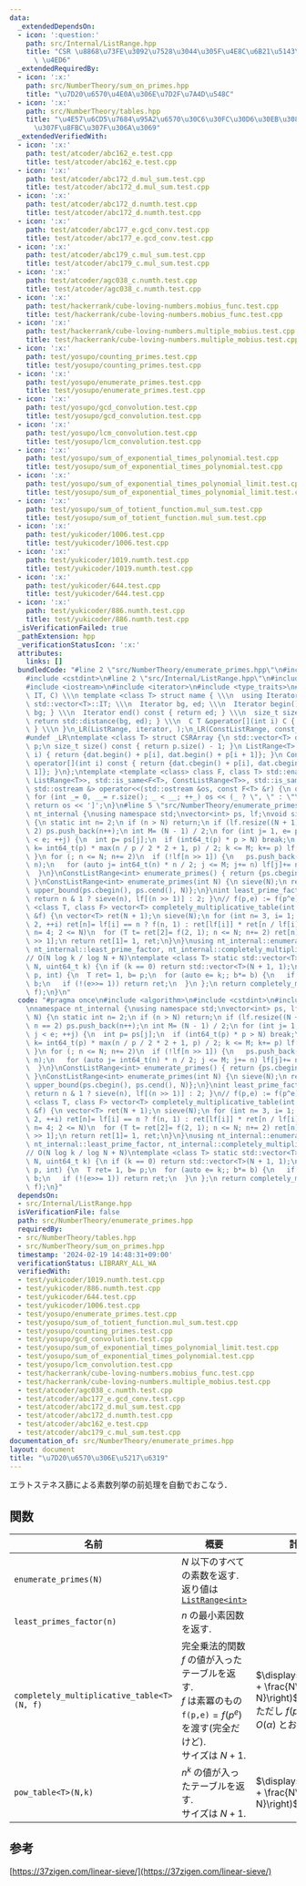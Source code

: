 ```yaml
---
data:
  _extendedDependsOn:
  - icon: ':question:'
    path: src/Internal/ListRange.hpp
    title: "CSR \u8868\u73FE\u3092\u7528\u3044\u305F\u4E8C\u6B21\u5143\u914D\u5217\
      \ \u4ED6"
  _extendedRequiredBy:
  - icon: ':x:'
    path: src/NumberTheory/sum_on_primes.hpp
    title: "\u7D20\u6570\u4E0A\u306E\u7D2F\u7A4D\u548C"
  - icon: ':x:'
    path: src/NumberTheory/tables.hpp
    title: "\u4E57\u6CD5\u7684\u95A2\u6570\u30C6\u30FC\u30D6\u30EB\u3084 gcd \u7573\
      \u307F\u8FBC\u307F\u306A\u3069"
  _extendedVerifiedWith:
  - icon: ':x:'
    path: test/atcoder/abc162_e.test.cpp
    title: test/atcoder/abc162_e.test.cpp
  - icon: ':x:'
    path: test/atcoder/abc172_d.mul_sum.test.cpp
    title: test/atcoder/abc172_d.mul_sum.test.cpp
  - icon: ':x:'
    path: test/atcoder/abc172_d.numth.test.cpp
    title: test/atcoder/abc172_d.numth.test.cpp
  - icon: ':x:'
    path: test/atcoder/abc177_e.gcd_conv.test.cpp
    title: test/atcoder/abc177_e.gcd_conv.test.cpp
  - icon: ':x:'
    path: test/atcoder/abc179_c.mul_sum.test.cpp
    title: test/atcoder/abc179_c.mul_sum.test.cpp
  - icon: ':x:'
    path: test/atcoder/agc038_c.numth.test.cpp
    title: test/atcoder/agc038_c.numth.test.cpp
  - icon: ':x:'
    path: test/hackerrank/cube-loving-numbers.mobius_func.test.cpp
    title: test/hackerrank/cube-loving-numbers.mobius_func.test.cpp
  - icon: ':x:'
    path: test/hackerrank/cube-loving-numbers.multiple_mobius.test.cpp
    title: test/hackerrank/cube-loving-numbers.multiple_mobius.test.cpp
  - icon: ':x:'
    path: test/yosupo/counting_primes.test.cpp
    title: test/yosupo/counting_primes.test.cpp
  - icon: ':x:'
    path: test/yosupo/enumerate_primes.test.cpp
    title: test/yosupo/enumerate_primes.test.cpp
  - icon: ':x:'
    path: test/yosupo/gcd_convolution.test.cpp
    title: test/yosupo/gcd_convolution.test.cpp
  - icon: ':x:'
    path: test/yosupo/lcm_convolution.test.cpp
    title: test/yosupo/lcm_convolution.test.cpp
  - icon: ':x:'
    path: test/yosupo/sum_of_exponential_times_polynomial.test.cpp
    title: test/yosupo/sum_of_exponential_times_polynomial.test.cpp
  - icon: ':x:'
    path: test/yosupo/sum_of_exponential_times_polynomial_limit.test.cpp
    title: test/yosupo/sum_of_exponential_times_polynomial_limit.test.cpp
  - icon: ':x:'
    path: test/yosupo/sum_of_totient_function.mul_sum.test.cpp
    title: test/yosupo/sum_of_totient_function.mul_sum.test.cpp
  - icon: ':x:'
    path: test/yukicoder/1006.test.cpp
    title: test/yukicoder/1006.test.cpp
  - icon: ':x:'
    path: test/yukicoder/1019.numth.test.cpp
    title: test/yukicoder/1019.numth.test.cpp
  - icon: ':x:'
    path: test/yukicoder/644.test.cpp
    title: test/yukicoder/644.test.cpp
  - icon: ':x:'
    path: test/yukicoder/886.numth.test.cpp
    title: test/yukicoder/886.numth.test.cpp
  _isVerificationFailed: true
  _pathExtension: hpp
  _verificationStatusIcon: ':x:'
  attributes:
    links: []
  bundledCode: "#line 2 \"src/NumberTheory/enumerate_primes.hpp\"\n#include <algorithm>\n\
    #include <cstdint>\n#line 2 \"src/Internal/ListRange.hpp\"\n#include <vector>\n\
    #include <iostream>\n#include <iterator>\n#include <type_traits>\n#define _LR(name,\
    \ IT, C) \\\n template <class T> struct name { \\\n  using Iterator= typename\
    \ std::vector<T>::IT; \\\n  Iterator bg, ed; \\\n  Iterator begin() const { return\
    \ bg; } \\\n  Iterator end() const { return ed; } \\\n  size_t size() const {\
    \ return std::distance(bg, ed); } \\\n  C T &operator[](int i) C { return bg[i];\
    \ } \\\n }\n_LR(ListRange, iterator, );\n_LR(ConstListRange, const_iterator, const);\n\
    #undef _LR\ntemplate <class T> struct CSRArray {\n std::vector<T> dat;\n std::vector<int>\
    \ p;\n size_t size() const { return p.size() - 1; }\n ListRange<T> operator[](int\
    \ i) { return {dat.begin() + p[i], dat.begin() + p[i + 1]}; }\n ConstListRange<T>\
    \ operator[](int i) const { return {dat.cbegin() + p[i], dat.cbegin() + p[i +\
    \ 1]}; }\n};\ntemplate <template <class> class F, class T> std::enable_if_t<std::disjunction_v<std::is_same<F<T>,\
    \ ListRange<T>>, std::is_same<F<T>, ConstListRange<T>>, std::is_same<F<T>, CSRArray<T>>>,\
    \ std::ostream &> operator<<(std::ostream &os, const F<T> &r) {\n os << '[';\n\
    \ for (int _= 0, __= r.size(); _ < __; ++_) os << (_ ? \", \" : \"\") << r[_];\n\
    \ return os << ']';\n}\n#line 5 \"src/NumberTheory/enumerate_primes.hpp\"\nnamespace\
    \ nt_internal {\nusing namespace std;\nvector<int> ps, lf;\nvoid sieve(int N)\
    \ {\n static int n= 2;\n if (n > N) return;\n if (lf.resize((N + 1) >> 1); n ==\
    \ 2) ps.push_back(n++);\n int M= (N - 1) / 2;\n for (int j= 1, e= ps.size(); j\
    \ < e; ++j) {\n  int p= ps[j];\n  if (int64_t(p) * p > N) break;\n  for (auto\
    \ k= int64_t(p) * max(n / p / 2 * 2 + 1, p) / 2; k <= M; k+= p) lf[k]+= p * !lf[k];\n\
    \ }\n for (; n <= N; n+= 2)\n  if (!lf[n >> 1]) {\n   ps.push_back(lf[n >> 1]=\
    \ n);\n   for (auto j= int64_t(n) * n / 2; j <= M; j+= n) lf[j]+= n * !lf[j];\n\
    \  }\n}\nConstListRange<int> enumerate_primes() { return {ps.cbegin(), ps.cend()};\
    \ }\nConstListRange<int> enumerate_primes(int N) {\n sieve(N);\n return {ps.cbegin(),\
    \ upper_bound(ps.cbegin(), ps.cend(), N)};\n}\nint least_prime_factor(int n) {\
    \ return n & 1 ? sieve(n), lf[(n >> 1)] : 2; }\n// f(p,e) := f(p^e)\ntemplate\
    \ <class T, class F> vector<T> completely_multiplicative_table(int N, const F\
    \ &f) {\n vector<T> ret(N + 1);\n sieve(N);\n for (int n= 3, i= 1; n <= N; n+=\
    \ 2, ++i) ret[n]= lf[i] == n ? f(n, 1) : ret[lf[i]] * ret[n / lf[i]];\n if (int\
    \ n= 4; 2 <= N)\n  for (T t= ret[2]= f(2, 1); n <= N; n+= 2) ret[n]= t * ret[n\
    \ >> 1];\n return ret[1]= 1, ret;\n}\n}\nusing nt_internal::enumerate_primes,\
    \ nt_internal::least_prime_factor, nt_internal::completely_multiplicative_table;\n\
    // O(N log k / log N + N)\ntemplate <class T> static std::vector<T> pow_table(int\
    \ N, uint64_t k) {\n if (k == 0) return std::vector<T>(N + 1, 1);\n auto f= [k](int\
    \ p, int) {\n  T ret= 1, b= p;\n  for (auto e= k;; b*= b) {\n   if (e & 1) ret*=\
    \ b;\n   if (!(e>>= 1)) return ret;\n  }\n };\n return completely_multiplicative_table<T>(N,\
    \ f);\n}\n"
  code: "#pragma once\n#include <algorithm>\n#include <cstdint>\n#include \"src/Internal/ListRange.hpp\"\
    \nnamespace nt_internal {\nusing namespace std;\nvector<int> ps, lf;\nvoid sieve(int\
    \ N) {\n static int n= 2;\n if (n > N) return;\n if (lf.resize((N + 1) >> 1);\
    \ n == 2) ps.push_back(n++);\n int M= (N - 1) / 2;\n for (int j= 1, e= ps.size();\
    \ j < e; ++j) {\n  int p= ps[j];\n  if (int64_t(p) * p > N) break;\n  for (auto\
    \ k= int64_t(p) * max(n / p / 2 * 2 + 1, p) / 2; k <= M; k+= p) lf[k]+= p * !lf[k];\n\
    \ }\n for (; n <= N; n+= 2)\n  if (!lf[n >> 1]) {\n   ps.push_back(lf[n >> 1]=\
    \ n);\n   for (auto j= int64_t(n) * n / 2; j <= M; j+= n) lf[j]+= n * !lf[j];\n\
    \  }\n}\nConstListRange<int> enumerate_primes() { return {ps.cbegin(), ps.cend()};\
    \ }\nConstListRange<int> enumerate_primes(int N) {\n sieve(N);\n return {ps.cbegin(),\
    \ upper_bound(ps.cbegin(), ps.cend(), N)};\n}\nint least_prime_factor(int n) {\
    \ return n & 1 ? sieve(n), lf[(n >> 1)] : 2; }\n// f(p,e) := f(p^e)\ntemplate\
    \ <class T, class F> vector<T> completely_multiplicative_table(int N, const F\
    \ &f) {\n vector<T> ret(N + 1);\n sieve(N);\n for (int n= 3, i= 1; n <= N; n+=\
    \ 2, ++i) ret[n]= lf[i] == n ? f(n, 1) : ret[lf[i]] * ret[n / lf[i]];\n if (int\
    \ n= 4; 2 <= N)\n  for (T t= ret[2]= f(2, 1); n <= N; n+= 2) ret[n]= t * ret[n\
    \ >> 1];\n return ret[1]= 1, ret;\n}\n}\nusing nt_internal::enumerate_primes,\
    \ nt_internal::least_prime_factor, nt_internal::completely_multiplicative_table;\n\
    // O(N log k / log N + N)\ntemplate <class T> static std::vector<T> pow_table(int\
    \ N, uint64_t k) {\n if (k == 0) return std::vector<T>(N + 1, 1);\n auto f= [k](int\
    \ p, int) {\n  T ret= 1, b= p;\n  for (auto e= k;; b*= b) {\n   if (e & 1) ret*=\
    \ b;\n   if (!(e>>= 1)) return ret;\n  }\n };\n return completely_multiplicative_table<T>(N,\
    \ f);\n}"
  dependsOn:
  - src/Internal/ListRange.hpp
  isVerificationFile: false
  path: src/NumberTheory/enumerate_primes.hpp
  requiredBy:
  - src/NumberTheory/tables.hpp
  - src/NumberTheory/sum_on_primes.hpp
  timestamp: '2024-02-19 14:48:31+09:00'
  verificationStatus: LIBRARY_ALL_WA
  verifiedWith:
  - test/yukicoder/1019.numth.test.cpp
  - test/yukicoder/886.numth.test.cpp
  - test/yukicoder/644.test.cpp
  - test/yukicoder/1006.test.cpp
  - test/yosupo/enumerate_primes.test.cpp
  - test/yosupo/sum_of_totient_function.mul_sum.test.cpp
  - test/yosupo/counting_primes.test.cpp
  - test/yosupo/gcd_convolution.test.cpp
  - test/yosupo/sum_of_exponential_times_polynomial_limit.test.cpp
  - test/yosupo/sum_of_exponential_times_polynomial.test.cpp
  - test/yosupo/lcm_convolution.test.cpp
  - test/hackerrank/cube-loving-numbers.mobius_func.test.cpp
  - test/hackerrank/cube-loving-numbers.multiple_mobius.test.cpp
  - test/atcoder/agc038_c.numth.test.cpp
  - test/atcoder/abc177_e.gcd_conv.test.cpp
  - test/atcoder/abc172_d.mul_sum.test.cpp
  - test/atcoder/abc172_d.numth.test.cpp
  - test/atcoder/abc162_e.test.cpp
  - test/atcoder/abc179_c.mul_sum.test.cpp
documentation_of: src/NumberTheory/enumerate_primes.hpp
layout: document
title: "\u7D20\u6570\u306E\u5217\u6319"
---
```

エラトステネス篩による素数列挙の前処理を自動でおこなう．

## 関数

|名前|概要|計算量|
|---|---|---|
| `enumerate_primes(N)`| $N$ 以下のすべての素数を返す. <br> 返り値は [`ListRange<int>`](src/Internal/ListRange.hpp)||
|`least_primes_factor(n)`| $n$ の最小素因数を返す. ||
|`completely_multiplicative_table<T>(N, f)`| 完全乗法的関数 $f$ の値が入ったテーブルを返す. <br> $f$ は素冪のもの `f(p,e)`$=f(p^e)$ を渡す(完全だけど).<br> サイズは $N+1$. |$\displaystyleO\left(N + \frac{N\alpha}{\log N}\right)$ <br> ただし $f(p)$ の計算量を $O(\alpha)$ とおいた.|
|`pow_table<T>(N,k)`| $n^k$ の値が入ったテーブルを返す. <br> サイズは $N+1$. |$\displaystyleO\left(N + \frac{N\log k}{\log N}\right)$|

## 参考
[https://37zigen.com/linear-sieve/](https://37zigen.com/linear-sieve/) 
